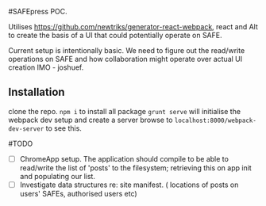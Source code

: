 #SAFEpress POC.

Utilises https://github.com/newtriks/generator-react-webpack, react and Alt to create the basis of a UI that could potentially operate on SAFE.

Current setup is intentionally basic. We need to figure out the read/write operations on SAFE and how collaboration might operate over actual UI creation IMO - joshuef.

## Installation

clone the repo.
`npm i` to install all package
`grunt serve` will initialise the webpack dev setup and create a server
browse to `localhost:8000/webpack-dev-server` to see this.


#TODO
- [ ] ChromeApp setup. The application should compile to be able to read/write the list of 'posts' to the filesystem; retrieving this on app init and populating our list.
- [ ] Investigate data structures re: site manifest. ( locations of posts on users' SAFEs, authorised users etc)